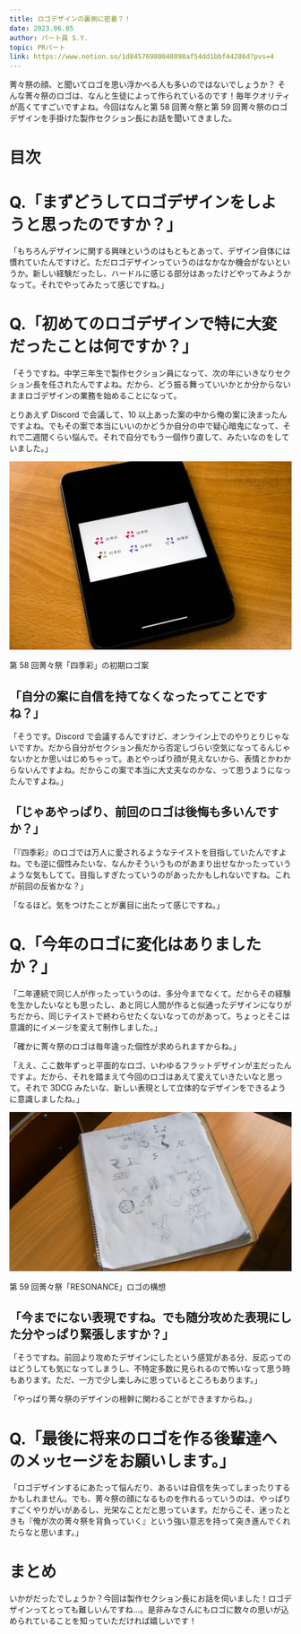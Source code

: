```yaml
---
title: ロゴデザインの裏側に密着？！
date: 2023.06.05
author: パート員 S.Y.
topic: PRパート
link: https://www.notion.so/1d84576980048098af54dd1bbf44286d?pvs=4
---
```


菁々祭の顔、と聞いてロゴを思い浮かべる人も多いのではないでしょうか？ そんな菁々祭のロゴは、なんと生徒によって作られているのです！毎年クオリティが高くてすごいですよね。今回はなんと第 58 回菁々祭と第 59 回菁々祭のロゴデザインを手掛けた製作セクション長にお話を聞いてきました。

# 目次

# Q.「まずどうしてロゴデザインをしようと思ったのですか？」

「もちろんデザインに関する興味というのはもともとあって、デザイン自体には慣れていたんですけど。ただロゴデザインっていうのはなかなか機会がないというか。新しい経験だったし、ハードルに感じる部分はあったけどやってみようかなって。それでやってみたって感じですね。」

# Q.「初めてのロゴデザインで特に大変だったことは何ですか？」

「そうですね。中学三年生で製作セクション員になって、次の年にいきなりセクション長を任されたんですよね。だから、どう振る舞っていいかとか分からないままロゴデザインの業務を始めることになって。

とりあえず Discord で会議して、10 以上あった案の中から俺の案に決まったんですよね。でもその案で本当にいいのかどうか自分の中で疑心暗鬼になって、それで二週間くらい悩んで。それで自分でもう一個作り直して、みたいなのをしていました。」

![第58回菁々祭「四季彩」の初期ロゴ案](image.webp)

第 58 回菁々祭「四季彩」の初期ロゴ案

## 「自分の案に自信を持てなくなったってことですね？」

「そうです。Discord で会議するんですけど、オンライン上でのやりとりじゃないですか。だから自分がセクション長だから否定しづらい空気になってるんじゃないかとか思いはじめちゃって。あとやっぱり顔が見えないから、表情とかわからないんですよね。だからこの案で本当に大丈夫なのかな、って思うようになったんですよね。」

## 「じゃあやっぱり、前回のロゴは後悔も多いんですか？」

「『四季彩』のロゴでは万人に愛されるようなテイストを目指していたんですよね。でも逆に個性みたいな、なんかそういうものがあまり出せなかったっていうような気もしてて。目指しすぎたっていうのがあったかもしれないですね。これが前回の反省かな？」

「なるほど。気をつけたことが裏目に出たって感じですね。」

# Q.「今年のロゴに変化はありましたか？」

「二年連続で同じ人が作ったっていうのは、多分今までなくて。だからその経験を生かしたいなとも思ったし、あと同じ人間が作ると似通ったデザインになりがちだから、同じテイストで終わらせたくないなってのがあって。ちょっとそこは意識的にイメージを変えて制作しました。」

「確かに菁々祭のロゴは毎年違った個性が求められますからね。」

「ええ、ここ数年ずっと平面的なロゴ、いわゆるフラットデザインが主だったんですよ。だから、それを踏まえて今回のロゴはあえて変えていきたいなと思って。それで 3DCG みたいな、新しい表現として立体的なデザインをできるように意識しましたね。」

![第59回菁々祭「RESONANCE」ロゴの構想](image%201.webp)

第 59 回菁々祭「RESONANCE」ロゴの構想

## 「今までにない表現ですね。でも随分攻めた表現にした分やっぱり緊張しますか？」

「そうですね。前回より攻めたデザインにしたという感覚がある分、反応ってのはどうしても気になってしまうし、不特定多数に見られるので怖いなって思う時もあります。ただ、一方で少し楽しみに思っているところもあります。」

「やっぱり菁々祭のデザインの根幹に関わることができますからね。」

# Q.「最後に将来のロゴを作る後輩達へのメッセージをお願いします。」

「ロゴデザインするにあたって悩んだり、あるいは自信を失ってしまったりするかもしれません。でも、菁々祭の顔になるものを作れるっていうのは、やっぱりすごくやりがいがあるし、光栄なことだと思っています。だからこそ、迷ったときも『俺が次の菁々祭を背負っていく』という強い意志を持って突き進んでくれたらなと思います。」

# まとめ

いかがだったでしょうか？今回は製作セクション長にお話を伺いました！ロゴデザインってとっても難しいんですね…。是非みなさんにもロゴに数々の思いが込められていることを知っていただければ嬉しいです！
